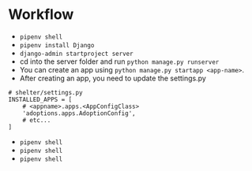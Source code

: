 # Workflow 

* `pipenv shell`
* `pipenv install Django`
* `django-admin startproject server`
* cd into the server folder and run `python manage.py runserver`
* You can create an app using `python manage.py startapp <app-name>`. 
* After creating an app, you need to update the settings.py 

```
# shelter/settings.py
INSTALLED_APPS = [
    # <appname>.apps.<AppConfigClass>
    'adoptions.apps.AdoptionConfig',
    # etc... 
]
```
* `pipenv shell`
* `pipenv shell`
* `pipenv shell`

